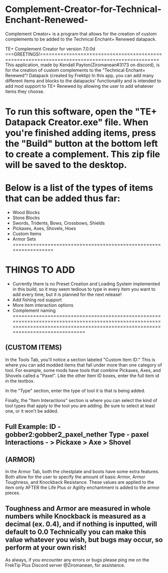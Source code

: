 # Complement-Creator-for-Technical-Enchant-Renewed-
Complement Creator+ is a program that allows for the creation of custom complements 
to be added to the Technical Enchant+ Renewed datapack.

TE+ Complement Creator for version 7.0.0d
===GREETINGS!===============================================================================================
This application, made by Kendall Payton(Ziromanean#3173 on discord), 
is for the creation of custom complements to the "Technical Enchant+ Renewed"! Datapack (created by Frektip)
In this app, you can add many different items and blocks to the datapacks' functionality
and is intended to add mod support to TE+ Renewed by allowing the user to add whatever items they choose.

To run this software, open the "TE+ Datapack Creator.exe" file.
When you're finished adding items, press the "Build" button at the bottom left to create a complement.
This zip file will be saved to the desktop.
============================================================================================================

Below is a list of the types of items that can be added thus far:
=================================================================
   * Wood Blocks
   * Stone Blocks
   * Swords, Tridents, Bows, Crossbows, Shields
   * Pickaxes, Axes, Shovels, Hoes
   * Custom Items
   * Armor Sets
=================================================================

THINGS TO ADD
==================================================================================================================================================================================
   * Currently there is no Preset Creation and Loading System implemented in this build, 
     so it may seem tedious to type in every item you want to add every time, but it is planned for the next release!
   * Add fishing rod support
   * More item interaction options
   * Complement naming
==================================================================================================================================================================================

(CUSTOM ITEMS)
----------------------------------------------------------------------------------------------------------------------------------------------------------------------------------
In the Tools Tab, you'll notice a section labeled "Custom Item ID:"
This is where you can add modded items that fall under more than one category of tool. For example, some mods have tools that 
combine Pickaxes, Axes, and Shovels called a "Paxel".
Like the other Item ID boxes, enter the full item id in the textbox.

In the "Type" section, enter the type of tool it is that is being added.

Finally, the "Item Interactions" section is where you can select the kind of tool types that apply to the tool you are adding. 
Be sure to select at least one, or it won't be added.

Full Example:
   ID - gobber2:gobber2_paxel_nether
   Type - paxel
   Interactions - > Pickaxe
	               > Axe
	               > Shovel
----------------------------------------------------------------------------------------------------------------------------------------------------------------------------------
(ARMOR)
-------------------------------------------------------------------------------------------------------------------------------------------------------------------------
In the Armor Tab, both the chestplate and boots have some extra features.
Both allow for the user to specify the amount of basic Armor, Armor Toughness, and Knockback Resistance. These values are applied to the item only AFTER the 
Life Plus or Agility enchantment is added to the armor pieces.

Toughness and Armor are measured in whole numbers while Knockback is measured as a decimal (ex. 0.4), and if nothing is inputted, will default to 0.0
Technically you can make this value whatever you wish, but bugs may occur, so perform at your own risk!
-------------------------------------------------------------------------------------------------------------------------------------------------------------------------

As always, if you encounter any errors or bugs please ping me on the FrekTip Plus Discord server @Ziromanean, for assistance.

